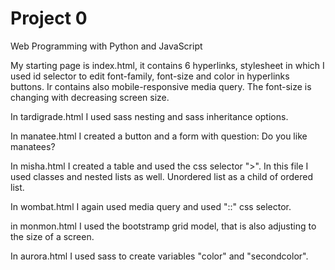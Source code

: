 # Project 0

Web Programming with Python and JavaScript

My starting page is index.html, it contains 6 hyperlinks, stylesheet in which I used id selector to edit font-family, font-size and color in hyperlinks buttons. Ir contains also mobile-responsive media query. The font-size is changing with decreasing screen size. 

In tardigrade.html I used sass nesting and sass inheritance options.

In manatee.html I created a button and a form with question: Do you like manatees?

In misha.html I created a table and used the css selector ">". In this file I used classes and nested lists as well. Unordered list as a child of ordered list. 

In wombat.html I again used media query and used "::" css selector. 

in monmon.html I used the bootstramp grid model, that is also adjusting to the size of a screen. 

In aurora.html I used sass to create  variables "color" and "secondcolor". 






